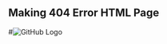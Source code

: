 ## Making 404 Error HTML Page

#![GitHub Logo](https://e-compfast.github.io/make-404-html/docs/error404.png)
